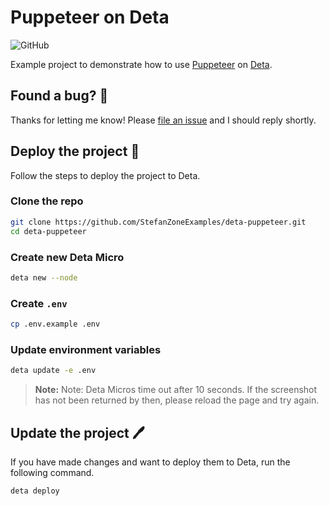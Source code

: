# Puppeteer on Deta

![GitHub](https://img.shields.io/github/license/StefanZoneExamples/deta-puppeteer)

Example project to demonstrate how to use [Puppeteer](https://pptr.dev) on [Deta](https://deta.sh).

## Found a bug? 👷‍

Thanks for letting me know! Please [file an issue](../../issues/new?assignees=&labels=&template=bug_report.md&title=) and I should reply shortly.

## Deploy the project 🚀

Follow the steps to deploy the project to Deta.

### Clone the repo

```bash
git clone https://github.com/StefanZoneExamples/deta-puppeteer.git
cd deta-puppeteer
```

### Create new Deta Micro

```bash
deta new --node
```

### Create `.env`

```bash
cp .env.example .env
```

### Update environment variables

```bash
deta update -e .env
```

> **Note:** Note: Deta Micros time out after 10 seconds. If the screenshot has not been returned by then, please reload the page and try again.

## Update the project 🖊️

If you have made changes and want to deploy them to Deta, run the following command.

```bash
deta deploy
```
